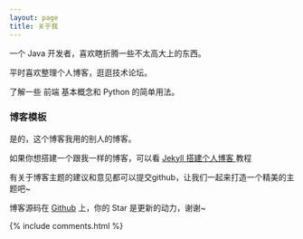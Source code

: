 ```yaml
---
layout: page
title: 关于我 
---
```


一个 Java 开发者，喜欢瞎折腾一些不太高大上的东西。
<p>
平时喜欢整理个人博客，逛逛技术论坛。
<p>
了解一些 前端 基本概念和 Python 的简单用法。

<p>

<h3> 博客模板 </h3>  

<p>

是的，这个博客我用的别人的博客。

<p>

如果你想搭建一个跟我一样的博客，可以看
<a href="http://baixin.io/2016/10/jekyll_tutorials1"> Jekyll 搭建个人博客 </a>
教程

<p>

有关于博客主题的建议和意见都可以提交github，让我们一起来打造一个精美的主题吧~ 

<p> 

博客源码在 <a target="_blank" href='https://github.com/leopardpan/leopardpan.github.io/'>Github</a> 上，你的 Star 是更新的动力，谢谢~

<p> 

<p> 

<p> 


{% include comments.html %}

